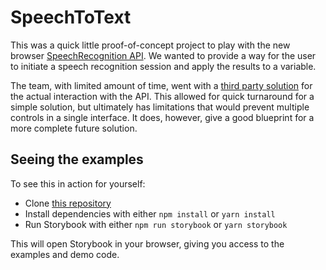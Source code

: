 # SpeechToText

This was a quick little proof-of-concept project to play with the new browser [SpeechRecognition API](https://developer.mozilla.org/en-US/docs/Web/API/SpeechRecognition). We wanted to provide a way for the user to initiate a speech recognition session and apply the results to a variable.

The team, with limited amount of time, went with a [third party solution](https://github.com/JamesBrill/react-speech-recognition) for the actual interaction with the API. This allowed for quick turnaround for a simple solution, but ultimately has limitations that would prevent multiple controls in a single interface. It does, however, give a good blueprint for a more complete future solution.

## Seeing the examples

To see this in action for yourself:

* Clone [this repository](https://github.com/cutterbl/speechtotext)
* Install dependencies with either `npm install` or `yarn install`
* Run Storybook with either `npm run storybook` or `yarn storybook`

This will open Storybook in your browser, giving you access to the examples and demo code.